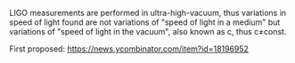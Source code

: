 LIGO measurements are performed in ultra-high-vacuum, thus variations in
speed of light found are not variations of "speed of light in a medium"
but variations of "speed of light in the vacuum", also known as c, thus
c≠const.

First proposed: https://news.ycombinator.com/item?id=18196952
